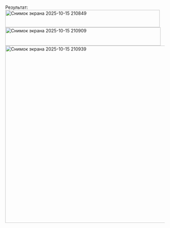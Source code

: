 Результат:
<img width="488" height="55" alt="Снимок экрана 2025-10-15 210849" src="https://github.com/user-attachments/assets/c8e5e34d-fdb3-45eb-bc9e-cbed7d9806c3" />
<img width="491" height="58" alt="Снимок экрана 2025-10-15 210909" src="https://github.com/user-attachments/assets/5d0557f4-be8f-48e5-a141-80e144620f45" />
<img width="559" height="561" alt="Снимок экрана 2025-10-15 210939" src="https://github.com/user-attachments/assets/7ee7c4f7-dc51-4d5d-9f98-797db30dde4f" />
